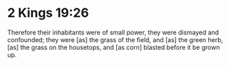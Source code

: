# 2 Kings 19:26

Therefore their inhabitants were of small power, they were dismayed and confounded; they were [as] the grass of the field, and [as] the green herb, [as] the grass on the housetops, and [as corn] blasted before it be grown up.
